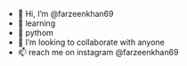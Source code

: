 - 👋 Hi, I’m @farzeenkhan69
- 👀 learning  
- 🌱 pythom
- 💞️ I’m looking to collaborate with anyone
- 📫 reach me on instagram @farzeenkhan69

<!---
farzeenkhan69/farzeenkhan69 is a ✨ special ✨ repository because its `README.md` (this file) appears on your GitHub profile.
You can click the Preview link to take a look at your changes.
--->
